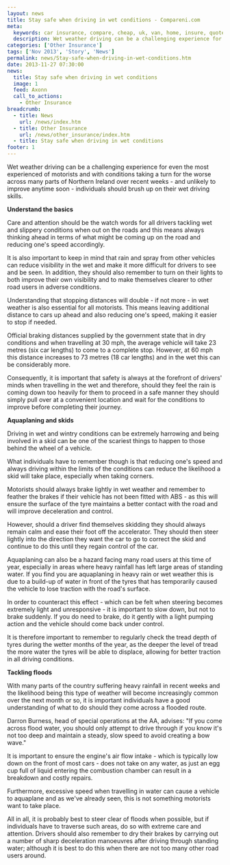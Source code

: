```yaml
---
layout: news
title: Stay safe when driving in wet conditions - Compareni.com
meta:
  keywords: car insurance, compare, cheap, uk, van, home, insure, quotes, online, comparison, bike, loans, life
  description: Wet weather driving can be a challenging experience for even the most experienced of motorists and with conditions taking a turn for the worse across many parts of Northern Ireland over recent weeks - and unlikely to improve anytime soon - individuals should brush up on their wet driving skills
categories: ['Other Insurance']
tags: ['Nov 2013', 'Story', 'News']
permalink: news/Stay-safe-when-driving-in-wet-conditions.htm
date: 2013-11-27 07:30:00
news:
  title: Stay safe when driving in wet conditions
  image: 1
  feed: Axonn
  call_to_actions:
    - Other Insurance
breadcrumb:
  - title: News
    url: /news/index.htm
  - title: Other Insurance
    url: /news/other_insurance/index.htm
  - title: Stay safe when driving in wet conditions
footer: 1
---
```


Wet weather driving can be a challenging experience for even the most experienced of motorists and with conditions taking a turn for the worse across many parts of Northern Ireland over recent weeks - and unlikely to improve anytime soon - individuals should brush up on their wet driving skills.

<strong>Understand the basics</strong>

Care and attention should be the watch words for all drivers tackling wet and slippery conditions when out on the roads and this means always thinking ahead in terms of what might be coming up on the road and reducing one&#39;s speed accordingly.

It is also important to keep in mind that rain and spray from other vehicles can reduce visibility in the wet and make it more difficult for drivers to see and be seen. In addition, they should also remember to turn on their lights to both improve their own visibility and to make themselves clearer to other road users in adverse conditions.

Understanding that stopping distances will double - if not more - in wet weather is also essential for all motorists. This means leaving additional distance to cars up ahead and also reducing one&#39;s speed, making it easier to stop if needed.

Official braking distances supplied by the government state that in dry conditions and when travelling at 30 mph, the average vehicle will take 23 metres (six car lengths) to come to a complete stop. However, at 60 mph this distance increases to 73 metres (18 car lengths) and in the wet this can be considerably more.

Consequently, it is important that safety is always at the forefront of drivers&#39; minds when travelling in the wet and therefore, should they feel the rain is coming down too heavily for them to proceed in a safe manner they should simply pull over at a convenient location and wait for the conditions to improve before completing their journey.

<strong>Aquaplaning and skids</strong>

Driving in wet and wintry conditions can be extremely harrowing and being involved in a skid can be one of the scariest things to happen to those behind the wheel of a vehicle.

What individuals have to remember though is that reducing one&#39;s speed and always driving within the limits of the conditions can reduce the likelihood a skid will take place, especially when taking corners.

Motorists should always brake lightly in wet weather and remember to feather the brakes if their vehicle has not been fitted with ABS - as this will ensure the surface of the tyre maintains a better contact with the road and will improve deceleration and control.

However, should a driver find themselves skidding they should always remain calm and ease their foot off the accelerator. They should then steer lightly into the direction they want the car to go to correct the skid and continue to do this until they regain control of the car.

Aquaplaning can also be a hazard facing many road users at this time of year, especially in areas where heavy rainfall has left large areas of standing water. If you find you are aquaplaning in heavy rain or wet weather this is due to a build-up of water in front of the tyres that has temporarily caused the vehicle to lose traction with the road&#39;s surface.

In order to counteract this effect - which can be felt when steering becomes extremely light and unresponsive - it is important to slow down, but not to brake suddenly. If you do need to brake, do it gently with a light pumping action and the vehicle should come back under control.

It is therefore important to remember to regularly check the tread depth of tyres during the wetter months of the year, as the deeper the level of tread the more water the tyres will be able to displace, allowing for better traction in all driving conditions.

<strong>Tackling floods</strong>

With many parts of the country suffering heavy rainfall in recent weeks and the likelihood being this type of weather will become increasingly common over the next month or so, it is important individuals have a good understanding of what to do should they come across a flooded route.

Darron Burness, head of special operations at the AA, advises: &quot;If you come across flood water, you should only attempt to drive through if you know it&#39;s not too deep and maintain a steady, slow speed to avoid creating a bow wave.&quot;

It is important to ensure the engine&#39;s air flow intake - which is typically low down on the front of most cars - does not take on any water, as just an egg cup full of liquid entering the combustion chamber can result in a breakdown and costly repairs.

Furthermore, excessive speed when travelling in water can cause a vehicle to aquaplane and as we&#39;ve already seen, this is not something motorists want to take place.

All in all, it is probably best to steer clear of floods when possible, but if individuals have to traverse such areas, do so with extreme care and attention. Drivers should also remember to dry their brakes by carrying out a number of sharp deceleration manoeuvres after driving through standing water; although it is best to do this when there are not too many other road users around.
